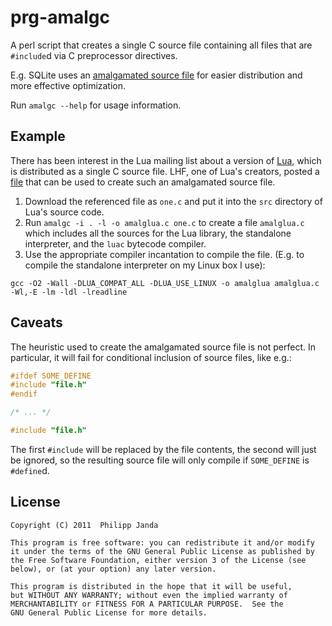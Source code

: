 #                             prg-amalgc                             #

A perl script that creates a single C source file containing all files
that are `#include`d via C preprocessor directives.

E.g. SQLite uses an [amalgamated source file][1] for easier
distribution and more effective optimization.

  [1]: http://www.sqlite.org/amalgamation.html

Run `amalgc --help` for usage information.


##                              Example                             ##

There has been interest in the Lua mailing list about a version of
[Lua][2], which is distributed as a single C source file. LHF, one
of Lua's creators, posted a [file][3] that can be used to create such
an amalgamated source file.

1. Download the referenced file as `one.c` and put it into the `src`
   directory of Lua's source code.
2. Run `amalgc -i . -l -o amalglua.c one.c` to create a file
   `amalglua.c` which includes all the sources for the Lua library,
   the standalone interpreter, and the `luac` bytecode compiler.
3. Use the appropriate compiler incantation to compile the file. (E.g.
   to compile the standalone interpreter on my Linux box I use):

```
gcc -O2 -Wall -DLUA_COMPAT_ALL -DLUA_USE_LINUX -o amalglua amalglua.c -Wl,-E -lm -ldl -lreadline
```

  [2]: http://www.lua.org/
  [3]: http://lua-users.org/lists/lua-l/2011-12/msg00249.html


##                              Caveats                             ##

The heuristic used to create the amalgamated source file is not
perfect. In particular, it will fail for conditional inclusion of
source files, like e.g.:

```C
#ifdef SOME_DEFINE
#include "file.h"
#endif

/* ... */

#include "file.h"
```

The first `#include` will be replaced by the file contents, the second
will just be ignored, so the resulting source file will only compile
if `SOME_DEFINE` is `#define`d.


##                              License                             ##

    Copyright (C) 2011  Philipp Janda
    
    This program is free software: you can redistribute it and/or modify
    it under the terms of the GNU General Public License as published by
    the Free Software Foundation, either version 3 of the License (see
    below), or (at your option) any later version.
    
    This program is distributed in the hope that it will be useful,
    but WITHOUT ANY WARRANTY; without even the implied warranty of
    MERCHANTABILITY or FITNESS FOR A PARTICULAR PURPOSE.  See the
    GNU General Public License for more details.


